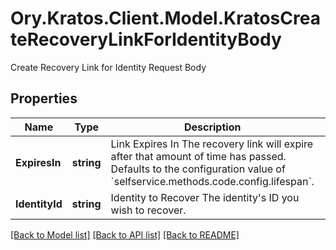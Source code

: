 # Ory.Kratos.Client.Model.KratosCreateRecoveryLinkForIdentityBody
Create Recovery Link for Identity Request Body

## Properties

Name | Type | Description | Notes
------------ | ------------- | ------------- | -------------
**ExpiresIn** | **string** | Link Expires In  The recovery link will expire after that amount of time has passed. Defaults to the configuration value of &#x60;selfservice.methods.code.config.lifespan&#x60;. | [optional] 
**IdentityId** | **string** | Identity to Recover  The identity&#39;s ID you wish to recover. | 

[[Back to Model list]](../README.md#documentation-for-models) [[Back to API list]](../README.md#documentation-for-api-endpoints) [[Back to README]](../README.md)

